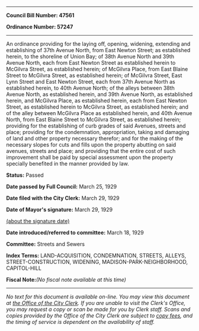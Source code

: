 

********

**Council Bill Number: 47561**
   
**Ordinance Number: 57247**
********

 An ordinance providing for the laying off, opening, widening, extending and establishing of 37th Avenue North, from East Newton Street; as established herein, to the shoreline of Union Bay; of 38th Avenue North and 39th Avenue North, each from East Newton Street as established herein to McGilvra Street, as established herein; of McGilvra Place, from East Blaine Street to McGilvra Street, as established herein; of McGilvra Street, East Lynn Street and East Newton Street, each from 37th Avenue North as established herein, to 40th Avenue North; of the alleys between 38th Avenue North, as established herein, and 39th Avenue North, as established herein, and McGilvra Place, as established herein, each from East Newton Street, as established herein to McGilvra Street, as established herein; and of the alley between McGilvra Place as established herein, and 40th Avenue North, from East Blaine Street to McGilvra Street, as established herein; providing for the establishing of curb grades of said Avenues, streets and place; providing for the condemnation, appropriation, taking and damaging of land and other property necessary therefor; and for the making of the necessary slopes for cuts and fills upon the property abutting on said avenues, streets and place; and providing that the entire cost of such improvement shall be paid by special assessment upon the property specially benefited in the manner provided by law.

**Status:** Passed
   
**Date passed by Full Council:** March 25, 1929
   
**Date filed with the City Clerk:** March 29, 1929
   
**Date of Mayor's signature:** March 29, 1929
   
[(about the signature date)](/~public/approvaldate.htm)
   
   
   
**Date introduced/referred to committee:** March 18, 1929
   
**Committee:** Streets and Sewers
   
   
**Index Terms:** LAND-ACQUISITION, CONDEMNATION, STREETS, ALLEYS, STREET-CONSTRUCTION, WIDENING, MADISON-PARK-NEIGHBORHOOD, CAPITOL-HILL

**Fiscal Note:**_(No fiscal note available at this time)_
********

_No text for this document is available on-line. You may view this document at [the Office of the City Clerk](http://www.seattle.gov/leg/clerk/contactUs.htm). If you are unable to visit the Clerk's Office, you may request a copy or scan be made for you by Clerk staff. Scans and copies provided by the Office of the City Clerk are subject to [copy fees](http://clerk.seattle.gov/~public/clerkfees.htm), and the timing of service is dependent on the availability of staff._

